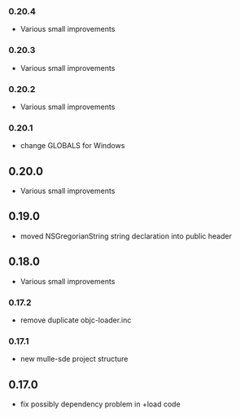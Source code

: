 ### 0.20.4

* Various small improvements

### 0.20.3

* Various small improvements

### 0.20.2

* Various small improvements

### 0.20.1

* change GLOBALS for Windows

## 0.20.0

* Various small improvements


## 0.19.0

* moved NSGregorianString string declaration into public header


## 0.18.0

* Various small improvements


### 0.17.2

* remove duplicate objc-loader.inc

### 0.17.1

* new mulle-sde project structure

## 0.17.0

* fix possibly dependency problem in +load code
